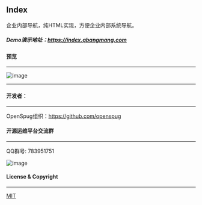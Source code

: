 ## Index

企业内部导航，纯HTML实现，方便企业内部系统导航。

##### Demo演示地址：<https://index.qbangmang.com>


#### 预览
----------------------------
![image](http://image.qbangmang.com/spug_index.png)

--------
#### 开发者：
-----------
OpenSpug组织：https://github.com/openspug


#### 开源运维平台交流群
----------------------------
QQ群号: 783951751

![image](http://image.qbangmang.com/spug.png)

#### License & Copyright
----------------------------
[MIT](https://opensource.org/licenses/MIT)
